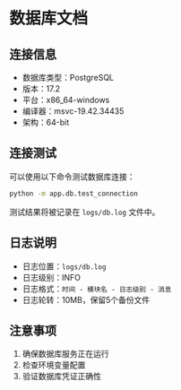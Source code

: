 # 数据库文档

## 连接信息
- 数据库类型：PostgreSQL
- 版本：17.2
- 平台：x86_64-windows
- 编译器：msvc-19.42.34435
- 架构：64-bit

## 连接测试
可以使用以下命令测试数据库连接：
```bash
python -m app.db.test_connection
```

测试结果将被记录在 `logs/db.log` 文件中。

## 日志说明
- 日志位置：`logs/db.log`
- 日志级别：INFO
- 日志格式：`时间 - 模块名 - 日志级别 - 消息`
- 日志轮转：10MB，保留5个备份文件

## 注意事项
1. 确保数据库服务正在运行
2. 检查环境变量配置
3. 验证数据库凭证正确性